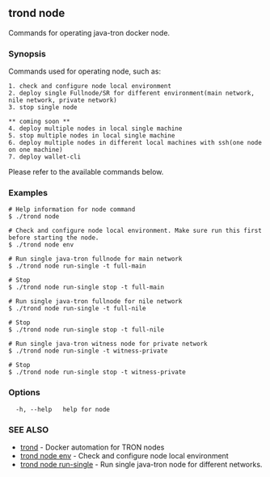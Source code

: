 ## trond node

Commands for operating java-tron docker node.

### Synopsis

Commands used for operating node, such as:

	1. check and configure node local environment
	2. deploy single Fullnode/SR for different environment(main network, nile network, private network)
	3. stop single node

	** coming soon **
	4. deploy multiple nodes in local single machine
	5. stop multiple nodes in local single machine
	6. deploy multiple nodes in different local machines with ssh(one node on one machine)
	7. deploy wallet-cli

Please refer to the available commands below.


### Examples

```
# Help information for node command
$ ./trond node

# Check and configure node local environment. Make sure run this first before starting the node.
$ ./trond node env

# Run single java-tron fullnode for main network
$ ./trond node run-single -t full-main

# Stop
$ ./trond node run-single stop -t full-main

# Run single java-tron fullnode for nile network
$ ./trond node run-single -t full-nile

# Stop
$ ./trond node run-single stop -t full-nile

# Run single java-tron witness node for private network
$ ./trond node run-single -t witness-private

# Stop
$ ./trond node run-single stop -t witness-private

```

### Options

```
  -h, --help   help for node
```

### SEE ALSO

* [trond](trond.md)	 - Docker automation for TRON nodes
* [trond node env](trond_node_env.md)	 - Check and configure node local environment
* [trond node run-single](trond_node_run-single.md)	 - Run single java-tron node for different networks.
